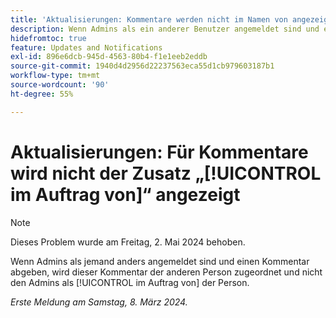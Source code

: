 ```yaml
---
title: 'Aktualisierungen: Kommentare werden nicht im Namen von angezeigt'
description: Wenn Admins als ein anderer Benutzer angemeldet sind und einen Kommentar abgeben, wird der Kommentar diesem Benutzer zugeordnet und nicht dem Administrator im Namen des Benutzers.
hidefromtoc: true
feature: Updates and Notifications
exl-id: 896e6dcb-945d-4563-80b4-f1e1eeb2eddb
source-git-commit: 1940d4d2956d22237563eca55d1cb979603187b1
workflow-type: tm+mt
source-wordcount: '90'
ht-degree: 55%

---
```


# Aktualisierungen: Für Kommentare wird nicht der Zusatz „[!UICONTROL im Auftrag von]“ angezeigt

>[!NOTE]
>
>Dieses Problem wurde am Freitag, 2. Mai 2024 behoben.

Wenn Admins als jemand anders angemeldet sind und einen Kommentar abgeben, wird dieser Kommentar der anderen Person zugeordnet und nicht den Admins als [!UICONTROL im Auftrag von] der Person.

_Erste Meldung am Samstag, 8. März 2024._

<!--CHECK ME - NO VIEWS APR-JUN 2025-->
